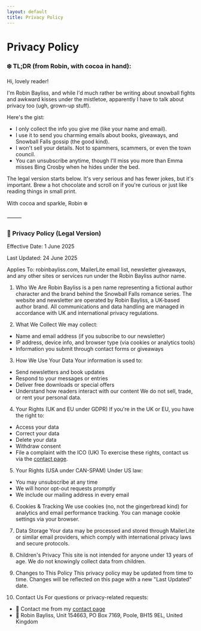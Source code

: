 ```yaml
---
layout: default
title: Privacy Policy
---
```

<h1 class="page-title">Privacy Policy</h1>

<h3 class="page-title">❄️ TL;DR (from Robin, with cocoa in hand):</h3>

Hi, lovely reader!

I'm Robin Bayliss, and while I'd much rather be writing about snowball fights and awkward kisses under the mistletoe, apparently I have to talk about privacy too (ugh, grown-up stuff).

Here's the gist:
- I only collect the info you give me (like your name and email).
- I use it to send you charming emails about books, giveaways, and Snowball Falls gossip (the good kind).
- I won't sell your details. Not to spammers, scammers, or even the town council.
- You can unsubscribe anytime, though I'll miss you more than Emma misses Bing Crosby when he hides under the bed.

The legal version starts below. It's very serious and has fewer jokes, but it's important. Brew a hot chocolate and scroll on if you're curious or just like reading things in small print.

With cocoa and sparkle,
Robin ❄️

⸻

<h3 class="page-title">📜 Privacy Policy (Legal Version)</h3>

Effective Date: 1 June 2025

Last Updated: 24 June 2025

Applies To: robinbayliss.com, MailerLite email list, newsletter giveaways, and any other sites or services run under the Robin Bayliss author name.

1. Who We Are
Robin Bayliss is a pen name representing a fictional author character and the brand behind the Snowball Falls romance series. The website and newsletter are operated by Robin Bayliss, a UK-based author brand. All communications and data handling are managed in accordance with UK and international privacy regulations.

2. What We Collect
We may collect:
- Name and email address (if you subscribe to our newsletter)
- IP address, device info, and browser type (via cookies or analytics tools)
- Information you submit through contact forms or giveaways

3. How We Use Your Data
Your information is used to:
- Send newsletters and book updates
- Respond to your messages or entries
- Deliver free downloads or special offers
- Understand how readers interact with our content
We do not sell, trade, or rent your personal data.

4. Your Rights (UK and EU under GDPR)
If you're in the UK or EU, you have the right to:
- Access your data
- Correct your data
- Delete your data
- Withdraw consent
- File a complaint with the ICO (UK)
To exercise these rights, contact us via the <a href="{{ '/contact.html' | relative_url }}">contact page</a>.

5. Your Rights (USA under CAN-SPAM)
Under US law:
- You may unsubscribe at any time
- We will honor opt-out requests promptly
- We include our mailing address in every email

6. Cookies & Tracking
We use cookies (no, not the gingerbread kind) for analytics and email performance tracking. You can manage cookie settings via your browser.

7. Data Storage
Your data may be processed and stored through MailerLite or similar email providers, which comply with international privacy laws and secure protocols.

8. Children's Privacy
This site is not intended for anyone under 13 years of age. We do not knowingly collect data from children.

9. Changes to This Policy
This privacy policy may be updated from time to time. Changes will be reflected on this page with a new "Last Updated" date.

10. Contact Us
For questions or privacy-related requests:
- 📧 Contact me from my <a href="{{ '/contact.html' | relative_url }}">contact page</a>
- 📮 Robin Bayliss, Unit 154663, PO Box 7169, Poole, BH15 9EL, United Kingdom
